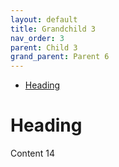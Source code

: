 ```yaml
---
layout: default
title: Grandchild 3
nav_order: 3
parent: Child 3
grand_parent: Parent 6
---
```


- [Heading](#heading)

# Heading

Content 14
